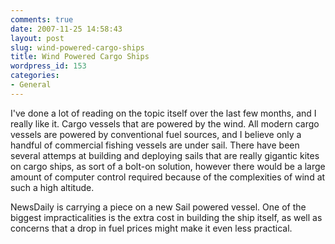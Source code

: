 ```yaml
---
comments: true
date: 2007-11-25 14:58:43
layout: post
slug: wind-powered-cargo-ships
title: Wind Powered Cargo Ships
wordpress_id: 153
categories:
- General
---
```


I've done a lot of reading on the topic itself over the last few months, and I really like it. Cargo vessels that are powered by the wind. All modern cargo vessels are powered by conventional fuel sources, and I believe only a handful of commercial fishing vessels are under sail. There have been several attemps at building and deploying sails that are really gigantic kites on cargo ships, as sort of a bolt-on solution, however there would be a large amount of computer control required because of the complexities of wind at such a high altitude.

NewsDaily is carrying a piece on a new Sail powered vessel. One of the biggest impracticalities is the extra cost in building the ship itself, as well as concerns that a drop in fuel prices might make it even less practical.
